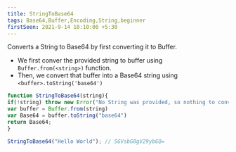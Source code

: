 ```yaml
---
title: StringToBase64
tags: Base64,Buffer,Encoding,String,beginner
firstSeen: 2021-9-14 10:10:00 +5:30
---
```


Converts a String to Base64 by first converting it to Buffer.

- We first conver the provided string to buffer using `Buffer.from(<string>)` function.
- Then, we convert that buffer into a Base64 string using `<buffer>.toString('base64')`

```js
function StringToBase64(string){
if(!string) throw new Error("No String was provided, so nothing to convert")
var buffer = Buffer.from(string)
var Base64 = buffer.toString("base64")
return Base64;
}
```

```js
StringToBase64("Hello World"); // SGVsbG8gV29ybGQ=
```
